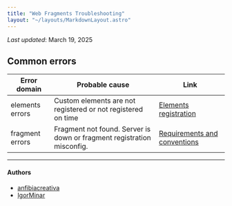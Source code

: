 ```yaml
---
title: "Web Fragments Troubleshooting"
layout: "~/layouts/MarkdownLayout.astro"
---
```


_Last updated_: March 19, 2025

## Common errors

| Error domain    | Probable cause                                                         | Link                                                                                                 |
| --------------- | ---------------------------------------------------------------------- | ---------------------------------------------------------------------------------------------------- |
| elements errors | Custom elements are not registered or not registered on time           | <a href="./elements">Elements registration</a>                                        |
| fragment errors | Fragment not found. Server is down or fragment registration misconfig. | <a href="./gateway#pre-requirements-and-conventions">Requirements and conventions</a> |

---

#### Authors

<ul class="authors">
	<li class="author">
		<a href="https://github.com/anfibiacreativa">anfibiacreativa</a>
	</li>
	<li class="author">
		<a href="https://github.com/igorminar">IgorMinar</a>
	</li>
</ul>
